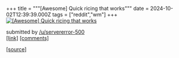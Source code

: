 +++
title = """[Awesome] Quick ricing that works"""
date = 2024-10-02T12:39:39.000Z
tags = ["reddit","wm"]
+++
[![[Awesome] Quick ricing that works](https://preview.redd.it/9abrhdtp8csd1.png?width=640&crop=smart&auto=webp&s=cd9fedc1f16e1ae5ea39b6d1e1cd630b5047bd93 "[Awesome] Quick ricing that works")](https://www.reddit.com/r/unixporn/comments/1fuf6x3/awesome_quick_ricing_that_works/)

submitted by [/u/servererror-500](https://www.reddit.com/user/servererror-500)  
[\[link\]](https://i.redd.it/9abrhdtp8csd1.png) [\[comments\]](https://www.reddit.com/r/unixporn/comments/1fuf6x3/awesome_quick_ricing_that_works/)

[[source]](https://www.reddit.com/r/unixporn/comments/1fuf6x3/awesome_quick_ricing_that_works/)
